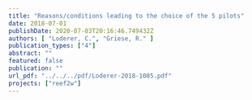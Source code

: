 ```yaml
---
title: "Reasons/conditions leading to the choice of the 5 pilots"
date: 2018-07-01
publishDate: 2020-07-03T20:16:46.749432Z
authors: [ "Loderer, C.", "Griese, R." ]
publication_types: ["4"]
abstract: ""
featured: false
publication: ""
url_pdf: "../../../pdf/Loderer-2018-1085.pdf"
projects: ["reef2w"]
---
```


